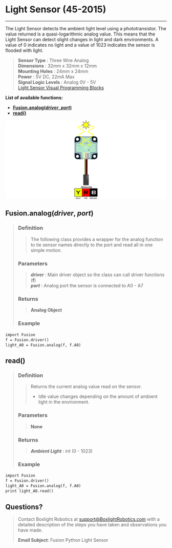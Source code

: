# **Light Sensor (45-2015)**
-----
The Light Sensor detects the ambient light level using a phototransistor. The value returned is a quasi-logarithmic analog value. This means that the Light Sensor can detect slight changes in light and dark environments. A value of 0 indicates no light and a value of 1023 indicates the sensor is flooded with light.

>**Sensor Type** : Three Wire Analog  
>**Dimensions** : 32mm x 32mm x 12mm  
>**Mounting Holes** : 24mm x 24mm  
>**Power** : 5V DC, 22mA Max  
>**Signal Logic Levels** : Analog 0V - 5V  
>[Light Sensor Visual Programming Blocks](Blk_Light_Sensor.md)

**List of available functions:**  

* [**Fusion.analog(*driver*, *port*)**](Py_Light_Sensor.md#fusionanalogdriver-port)
* [**read()**](Py_Light_Sensor.md#read)

![](img/Sensor_Diagrams/Light.png)

## **Fusion.analog(*driver*, *port*)**
>### Definition
>>The following class provides a wrapper for the analog function to tie sensor names directly to the port and read all in one simple motion. 
>
>### Parameters
>>***driver*** : Main driver object so the class can call driver functions (**f**)  
>>***port*** : Analog port the sensor is connected to A0 - A7
>
>### Returns
>>**Analog Object**
>
>### Example
>>
    import Fusion
    f = Fusion.driver()
    light_A0 = Fusion.analog(f, f.A0)
    
## **read()**  
>### Definition
>>Returns the current analog value read on the sensor.
>>
>>* Idle value changes depending on the amount of ambient light in the environment.
>
>### Parameters
>>**None**
>
>### Returns
>>***Ambient Light*** : int (0 - 1023)
>
>### Example
>>
    import Fusion
    f = Fusion.driver()
    light_A0 = Fusion.analog(f, f.A0)
    print light_A0.read()

## **Questions?**
>Contact Boxlight Robotics at [support@BoxlightRobotics.com](mailto:support@BoxlightRobotics.com) with a detailed description of the steps you have taken and observations you have made.
>
>**Email Subject**: Fusion Python Light Sensor